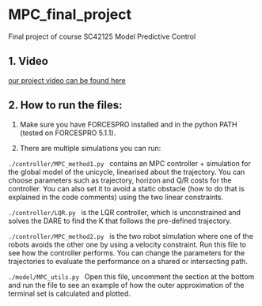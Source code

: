 # MPC_final_project
Final project of course SC42125 Model Predictive Control
## 1. Video
[our project video can be found here](https://www.youtube.com/watch?v=nYDxWkKvzZ8)
## 2. How to run the files:

1. Make sure you have FORCESPRO installed and in the python PATH (tested on FORCESPRO 5.1.1).

2. There are multiple simulations you can run:

```./controller/MPC_method1.py ``` contains an MPC controller + simulation for the global model of the unicycle, linearised about the trajectory. You can choose parameters such as trajectory, horizon and Q/R costs for the controller. You can also set it to avoid a static obstacle (how to do that is explained in the code comments) using the two linear constraints.

```./controller/LQR.py ``` is the LQR controller, which is unconstrained and solves the DARE to find the K that follows the pre-defined trajectory.

```./controller/MPC_method2.py ``` is the two robot simulation where one of the robots avoids the other one by using a velocity constraint. Run this file to see how the controller performs. You can change the parameters for the trajectories to evaluate the performance on a shared or intersecting path.

```./model/MPC_utils.py ``` Open this file, uncomment the section at the bottom and run the file to see an example of how the outer approximation of the terminal set is calculated and plotted.

